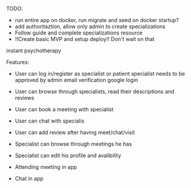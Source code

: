 
TODO: 
- run entire app on docker, run migrate and seed on docker startup?
- add authoritaztion, allow only admin to create specializations
- Follow guide and complete specializations resource
- !!Create basic MVP and setup deploy!! Don't wait on that

instant psychotherapy


Features:
- User can log in/register as specialist or patient 
    specialist needs to be approved by admin
    email verification
    google login
- User can browse through specialists, read their descriptions and reviews
- User can book a meeting with specialist
- User can chat with specialis
- User can add review after having meet/chat/visit

- Specialist can browse through meetings he has
- Specialist can edit his profile and avalibility

- Attending meeting in app
- Chat in app

